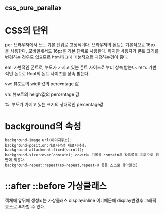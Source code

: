 ## css_pure_parallax
# CSS의 단위
px : 브라우저에서 쓰는 기본 단위로 고정적이다.
     브라우저의 폰트는 기본적으로 16px을 사용한다.
     모바일에서도 16px을 기본 단위로 사용한다.
     하지만 사용자가 폰트 크기를 변경하는 경우도 있으므로 html태그에 기본적으로 지정하는것이 좋다.

em: 가변적인 폰트로, 부모가 가지고 있는 폰트 사이즈로 부터 상속 받는다.
rem: 가변적인 폰트로 Root의 폰트 사이즈를 상속 받는다.

vw: 뷰포트의 width값의 percentage 값

vh: 뷰포트의 height값의 percentage 값

%: 부모가 가지고 있는 크기의 상대적인 percentage값

# background의 속성
    background-image:url(이미지주소);
    background-position:가로시작점 세로시작점;
    background-attachment:fixed(scroll);
    background-size:cover(contain); cover는 긴쪽을 contain은 작은쪽을 기준으로 화면에 맞춘다.
    background-repeat:repeat(no-repeat,repeat-X 등등 스스로 찾아볼것)

# ::after ::before 가상클래스

객체에 앞뒤에 생성되는 가상클래스 display:inline 이기때문에 display변경후 그래픽 요소로 추가할 수 있다.       
